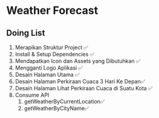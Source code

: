 # Weather Forecast

Doing List
-------
1. Merapikan Struktur Project ✅ 
2. Install & Setup Dependencies  ✅ 
3. Mendapatkan Icon dan Assets yang Dibutuhkan   ✅ 
4. Mengganti Logo Aplikasi  ✅ 
5. Desain Halaman Utama  ✅ 
6. Desain Halaman Perkiraan Cuaca 3 Hari Ke Depan✅ 
7. Desain Halaman Lihat Perkiraan Cuaca di Suatu Kota ✅ 
8. Consume API
    1. getWeatherByCurrentLocation✅ 
    2. getWeatherByCityName✅ 